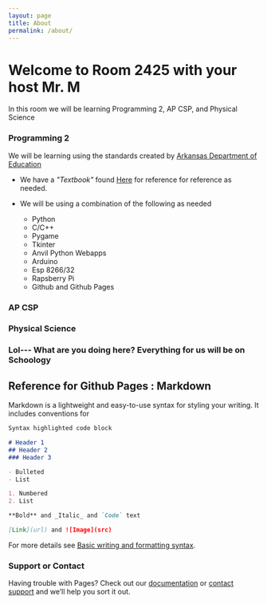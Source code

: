 ```yaml
---
layout: page
title: About
permalink: /about/
---
```


# Welcome to Room 2425 with your host Mr. M

In this room we will be learning Programming 2, AP CSP, and Physical Science

### Programming 2 
We will be learning using the standards created by [Arkansas Department of Education](https://docs.google.com/document/d/1_kqCvBGFxfmCbw5t2U7WLIzFAfhYt7-f3H3DFKTewQQ/edit?usp=sharing) 
- We have a *_"Textbook"_* found [Here](https://docs.google.com/presentation/d/1NwwAslqj6jwHXiazIy-RDDhlVP950r24G3t53ML63x8/edit?usp=sharing) for reference for reference as needed.

- We will be using a combination of the following as needed
    - Python
    - C/C++
    - Pygame
    - Tkinter
    - Anvil Python Webapps
    - Arduino 
    - Esp 8266/32
    - Rapsberry Pi
    - Github and Github Pages

### AP CSP


### Physical Science

### Lol--- What are you doing here? Everything for us will be on Schoology


## Reference for Github Pages : Markdown

Markdown is a lightweight and easy-to-use syntax for styling your writing. It includes conventions for

```markdown
Syntax highlighted code block

# Header 1
## Header 2
### Header 3

- Bulleted
- List

1. Numbered
2. List

**Bold** and _Italic_ and `Code` text

[Link](url) and ![Image](src)
```

For more details see [Basic writing and formatting syntax](https://docs.github.com/en/github/writing-on-github/getting-started-with-writing-and-formatting-on-github/basic-writing-and-formatting-syntax).


### Support or Contact

Having trouble with Pages? Check out our [documentation](https://docs.github.com/categories/github-pages-basics/) or [contact support](https://support.github.com/contact) and we’ll help you sort it out.
